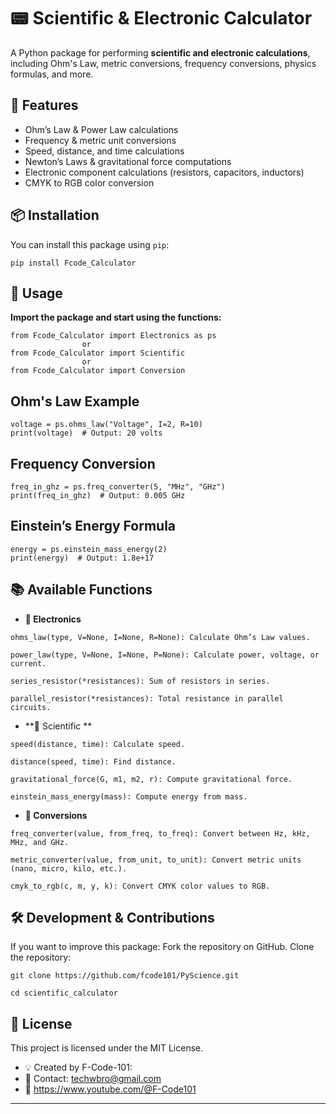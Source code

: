 # 📟 Scientific & Electronic Calculator

A Python package for performing **scientific and electronic calculations**, including Ohm's Law, metric conversions, frequency conversions, physics formulas, and more.

## 🚀 Features
- Ohm’s Law & Power Law calculations
- Frequency & metric unit conversions
- Speed, distance, and time calculations
- Newton’s Laws & gravitational force computations
- Electronic component calculations (resistors, capacitors, inductors)
- CMYK to RGB color conversion

## 📦 Installation
You can install this package using `pip`:

```
pip install Fcode_Calculator
```


## 📖 Usage
**Import the package and start using the functions:**

```
from Fcode_Calculator import Electronics as ps
                or
from Fcode_Calculator import Scientific 
                or
from Fcode_Calculator import Conversion 

```

##  Ohm's Law Example
```
voltage = ps.ohms_law("Voltage", I=2, R=10)
print(voltage)  # Output: 20 volts
```

## Frequency Conversion
```
freq_in_ghz = ps.freq_converter(5, "MHz", "GHz")
print(freq_in_ghz)  # Output: 0.005 GHz
```

## Einstein’s Energy Formula
```
energy = ps.einstein_mass_energy(2)
print(energy)  # Output: 1.8e+17
```

## 📚 Available Functions
 - **🔹 Electronics**
```
ohms_law(type, V=None, I=None, R=None): Calculate Ohm’s Law values.
```
```
power_law(type, V=None, I=None, P=None): Calculate power, voltage, or current.
```
```
series_resistor(*resistances): Sum of resistors in series.
```
```
parallel_resistor(*resistances): Total resistance in parallel circuits.
```

 - **🔹 Scientific **
```
speed(distance, time): Calculate speed.
```
```
distance(speed, time): Find distance.
```
```
gravitational_force(G, m1, m2, r): Compute gravitational force.
```
```
einstein_mass_energy(mass): Compute energy from mass.
```
 - **🔹 Conversions**
```
freq_converter(value, from_freq, to_freq): Convert between Hz, kHz, MHz, and GHz.
```
```
metric_converter(value, from_unit, to_unit): Convert metric units (nano, micro, kilo, etc.).
```
```
cmyk_to_rgb(c, m, y, k): Convert CMYK color values to RGB.
```

## 🛠️ Development & Contributions
If you want to improve this package:
Fork the repository on GitHub.
Clone the repository:
```
git clone https://github.com/fcode101/PyScience.git
```
```
cd scientific_calculator
```


## 📜 License
This project is licensed under the MIT License.

- 💡 Created by F-Code-101:
- 📧 Contact: techwbro@gmail.com
- 🎥 https://www.youtube.com/@F-Code101

---
